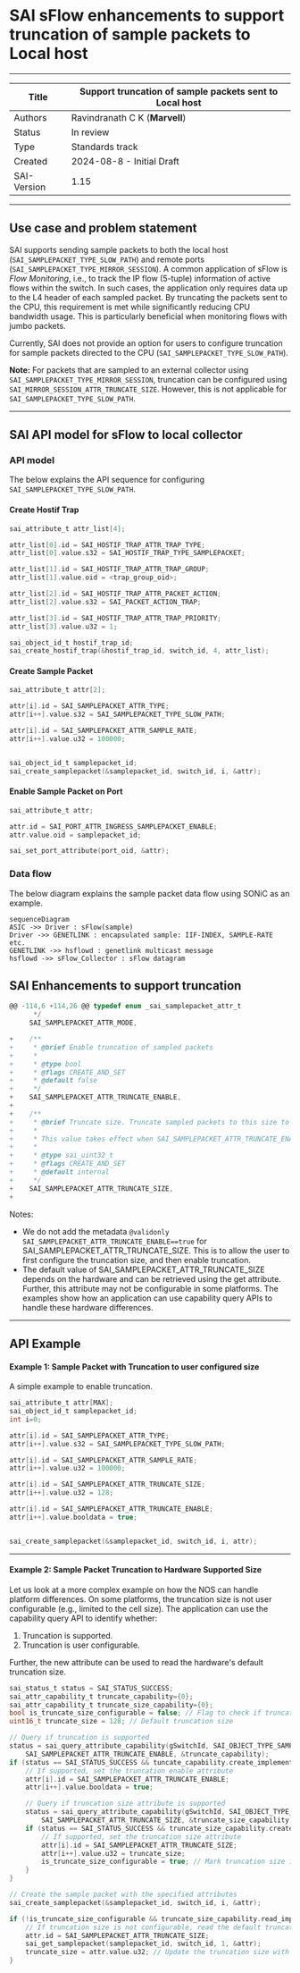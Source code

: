 # SAI sFlow enhancements to support truncation of sample packets to Local host 
-------------------------------------------------------------------------------
 Title       | Support truncation of sample packets sent to Local host
-------------|-----------------------------------------------------------------
 Authors     | Ravindranath C K (__Marvell__)
 Status      | In review
 Type        | Standards track
 Created     | 2024-08-8 - Initial Draft
 SAI-Version | 1.15
-------------------------------------------------------------------------------

##  Use case and problem statement


SAI supports sending sample packets to both the local host (`SAI_SAMPLEPACKET_TYPE_SLOW_PATH`) and remote ports (`SAI_SAMPLEPACKET_TYPE_MIRROR_SESSION`). A common application of sFlow is _Flow Monitoring_, i.e., to track the IP flow (5-tuple) information of active flows within the switch. In such cases, the application only requires data up to the L4 header of each sampled packet. By truncating the packets sent to the CPU, this requirement is met while significantly reducing CPU bandwidth usage. This is particularly beneficial when monitoring flows with jumbo packets.

Currently, SAI does not provide an option for users to configure truncation for sample packets directed to the CPU (`SAI_SAMPLEPACKET_TYPE_SLOW_PATH`).

**Note:** For packets that are sampled to an external collector using `SAI_SAMPLEPACKET_TYPE_MIRROR_SESSION`, truncation can be configured using `SAI_MIRROR_SESSION_ATTR_TRUNCATE_SIZE`. However, this is not applicable for `SAI_SAMPLEPACKET_TYPE_SLOW_PATH`.

---

## SAI API model for sFlow to local collector


### API model

The below explains the API sequence for configuring `SAI_SAMPLEPACKET_TYPE_SLOW_PATH`.


#### Create Hostif Trap

```c
sai_attribute_t attr_list[4];

attr_list[0].id = SAI_HOSTIF_TRAP_ATTR_TRAP_TYPE;
attr_list[0].value.s32 = SAI_HOSTIF_TRAP_TYPE_SAMPLEPACKET;

attr_list[1].id = SAI_HOSTIF_TRAP_ATTR_TRAP_GROUP;
attr_list[1].value.oid = <trap_group_oid>;

attr_list[2].id = SAI_HOSTIF_TRAP_ATTR_PACKET_ACTION;
attr_list[2].value.s32 = SAI_PACKET_ACTION_TRAP;

attr_list[3].id = SAI_HOSTIF_TRAP_ATTR_TRAP_PRIORITY;
attr_list[3].value.u32 = 1;

sai_object_id_t hostif_trap_id;
sai_create_hostif_trap(&hostif_trap_id, switch_id, 4, attr_list);
```

#### Create Sample Packet

```c
sai_attribute_t attr[2];

attr[i].id = SAI_SAMPLEPACKET_ATTR_TYPE;
attr[i++].value.s32 = SAI_SAMPLEPACKET_TYPE_SLOW_PATH;

attr[i].id = SAI_SAMPLEPACKET_ATTR_SAMPLE_RATE;
attr[i++].value.u32 = 100000;


sai_object_id_t samplepacket_id;
sai_create_samplepacket(&samplepacket_id, switch_id, i, &attr);
```

#### Enable Sample Packet on Port

```c
sai_attribute_t attr;

attr.id = SAI_PORT_ATTR_INGRESS_SAMPLEPACKET_ENABLE;
attr.value.oid = samplepacket_id;

sai_set_port_attribute(port_oid, &attr);
```




### Data flow

The below diagram explains the sample packet data flow using SONiC as an example.

```mermaid
sequenceDiagram
ASIC ->> Driver : sFlow(sample)
Driver ->> GENETLINK : encapsulated sample: IIF-INDEX, SAMPLE-RATE etc.
GENETLINK ->> hsflowd : genetlink multicast message
hsflowd ->> sFlow_Collector : sFlow datagram
```


## SAI Enhancements to support truncation




```c
@@ -114,6 +114,26 @@ typedef enum _sai_samplepacket_attr_t
      */
     SAI_SAMPLEPACKET_ATTR_MODE,

+    /**
+     * @brief Enable truncation of sampled packets
+     *
+     * @type bool
+     * @flags CREATE_AND_SET
+     * @default false
+     */
+    SAI_SAMPLEPACKET_ATTR_TRUNCATE_ENABLE,
+
+    /**
+     * @brief Truncate size. Truncate sampled packets to this size to reduce traffic bandwidth
+     *
+     * This value takes effect when SAI_SAMPLEPACKET_ATTR_TRUNCATE_ENABLE is True.
+     *
+     * @type sai_uint32_t
+     * @flags CREATE_AND_SET
+     * @default internal
+     */
+    SAI_SAMPLEPACKET_ATTR_TRUNCATE_SIZE,
+
```

Notes:  
- We do not add the metadata `@validonly SAI_SAMPLEPACKET_ATTR_TRUNCATE_ENABLE==true` for SAI_SAMPLEPACKET_ATTR_TRUNCATE_SIZE. This is to allow the user to first configure the truncation size, and then enable truncation.
- The default value of SAI_SAMPLEPACKET_ATTR_TRUNCATE_SIZE depends on the hardware and can be retrieved using the get attribute. Further, this attribute may not be configurable in some platforms. The examples show how an application can use capability query APIs to handle these hardware differences.

---
## API Example


#### Example 1: Sample Packet with Truncation to user configured size

A simple example to enable truncation.

```c
sai_attribute_t attr[MAX];
sai_object_id_t samplepacket_id;
int i=0;

attr[i].id = SAI_SAMPLEPACKET_ATTR_TYPE;
attr[i++].value.s32 = SAI_SAMPLEPACKET_TYPE_SLOW_PATH;

attr[i].id = SAI_SAMPLEPACKET_ATTR_SAMPLE_RATE;
attr[i++].value.u32 = 100000;

attr[i].id = SAI_SAMPLEPACKET_ATTR_TRUNCATE_SIZE;
attr[i++].value.u32 = 128;

attr[i].id = SAI_SAMPLEPACKET_ATTR_TRUNCATE_ENABLE;
attr[i++].value.booldata = true;


sai_create_samplepacket(&samplepacket_id, switch_id, i, attr);
```


---

#### Example 2: Sample Packet Truncation to Hardware Supported Size

Let us look at a more complex example on how the NOS can handle platform differences. On some platforms, the truncation size is not user configurable (e.g., limited to the cell size). The application can use the capability query API to identify whether:
1. Truncation is supported.
2. Truncation is user configurable.

Further, the new attribute can be used to read the hardware's default truncation size.

```c
sai_status_t status = SAI_STATUS_SUCCESS;
sai_attr_capability_t truncate_capability={0}; 
sai_attr_capability_t truncate_size_capability={0}; 
bool is_truncate_size_configurable = false; // Flag to check if truncation size is configurable
uint16_t truncate_size = 128; // Default truncation size

// Query if truncation is supported
status = sai_query_attribute_capability(gSwitchId, SAI_OBJECT_TYPE_SAMPLEPACKET, 
    SAI_SAMPLEPACKET_ATTR_TRUNCATE_ENABLE, &truncate_capability);
if (status == SAI_STATUS_SUCCESS && tuncate_capability.create_implemented) {
    // If supported, set the truncation enable attribute
    attr[i].id = SAI_SAMPLEPACKET_ATTR_TRUNCATE_ENABLE;
    attr[i++].value.booldata = true;

    // Query if truncation size attribute is supported
    status = sai_query_attribute_capability(gSwitchId, SAI_OBJECT_TYPE_SAMPLEPACKET, 
        SAI_SAMPLEPACKET_ATTR_TRUNCATE_SIZE, &truncate_size_capability);
    if (status == SAI_STATUS_SUCCESS && truncate_size_capability.create_implemented) {
        // If supported, set the truncation size attribute
        attr[i].id = SAI_SAMPLEPACKET_ATTR_TRUNCATE_SIZE;
        attr[i++].value.u32 = truncate_size;
        is_truncate_size_configurable = true; // Mark truncation size is configurable
    }
}

// Create the sample packet with the specified attributes
sai_create_samplepacket(&samplepacket_id, switch_id, i, &attr);

if (!is_truncate_size_configurable && truncate_size_capability.read_implemented) {
    // If truncation size is not configurable, read the default truncation size from hardware
    attr.id = SAI_SAMPLEPACKET_ATTR_TRUNCATE_SIZE;
    sai_get_samplepacket(samplepacket_id, switch_id, 1, &attr);      
    truncate_size = attr.value.u32; // Update the truncation size with the hardware default
}
```
